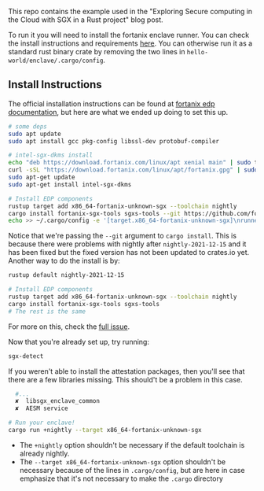 This repo contains the example used in the "Exploring Secure computing in the Cloud with SGX in a Rust project" blog post.

To run it you will need to install the fortanix enclave runner. You can check the install instructions and requirements [here](Install-Instructions).
You can otherwise run it as a standard rust binary crate by removing the two lines in `hello-world/enclave/.cargo/config`.

## Install Instructions
The official installation instructions can be found at [fortanix edp documentation](https://github.com/fortanix/rust-sgx#get-started-now), but here are what we ended up doing to set this up.

```bash
# some deps
sudo apt update
sudo apt install gcc pkg-config libssl-dev protobuf-compiler

# intel-sgx-dkms install
echo "deb https://download.fortanix.com/linux/apt xenial main" | sudo tee -a /etc/apt/sources.list.d/fortanix.list >/dev/null
curl -sSL "https://download.fortanix.com/linux/apt/fortanix.gpg" | sudo -E apt-key add -
sudo apt-get update
sudo apt-get install intel-sgx-dkms

# Install EDP components
rustup target add x86_64-fortanix-unknown-sgx --toolchain nightly
cargo install fortanix-sgx-tools sgxs-tools --git https://github.com/fortanix/rust-sgx
echo >> ~/.cargo/config -e '[target.x86_64-fortanix-unknown-sgx]\nrunner = "ftxsgx-runner-cargo"'
```

Notice that we're passing the `--git` argument to `cargo install`. This is because there were problems with nightly after `nightly-2021-12-15` and it has been fixed but the fixed version has not been updated to crates.io yet. Another way to do the install is by:

```bash
rustup default nightly-2021-12-15

# Install EDP components
rustup target add x86_64-fortanix-unknown-sgx --toolchain nightly
cargo install fortanix-sgx-tools sgxs-tools
# The rest is the same
```

For more on this, check the [full issue](https://github.com/fortanix/rust-sgx/issues/374).

Now that you're already set up, try running:
```bash
sgx-detect
```
If you weren't able to install the attestation packages, then you'll see that there are a few libraries missing. This should't be a problem in this case.
```bash
  #...
  ✘  libsgx_enclave_common
  ✘  AESM service
```

```bash
# Run your enclave!
cargo run +nightly --target x86_64-fortanix-unknown-sgx
```

- The `+nightly` option shouldn't be necessary if the default toolchain is already nightly.
- The `--target x86_64-fortanix-unknown-sgx` option shouldn't be necessary because of the lines in `.cargo/config`, but are here in case emphasize that it's not necessary to make the `.cargo` directory
